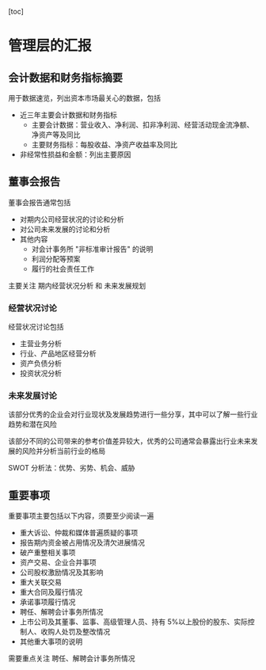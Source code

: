 [toc]

# 管理层的汇报

## 会计数据和财务指标摘要

用于数据速览，列出资本市场最关心的数据，包括

- 近三年主要会计数据和财务指标
  - 主要会计数据：营业收入、净利润、扣非净利润、经营活动现金流净额、净资产等及同比
  - 主要财务指标：每股收益、净资产收益率及同比
- 非经常性损益和金额：列出主要原因

## 董事会报告

董事会报告通常包括

- 对期内公司经营状况的讨论和分析
- 对公司未来发展的讨论和分析
- 其他内容
  - 对会计事务所 "非标准审计报告" 的说明
  - 利润分配等预案
  - 履行的社会责任工作

主要关注 期内经营状况分析 和 未来发展规划

### 经营状况讨论

经营状况讨论包括

- 主营业务分析
- 行业、产品地区经营分析
- 资产负债分析
- 投资状况分析

### 未来发展讨论

该部分优秀的企业会对行业现状及发展趋势进行一些分享，其中可以了解一些行业趋势和潜在风险

该部分不同的公司带来的参考价值差异较大，优秀的公司通常会暴露出行业未来发展的风险并分析当前行业的格局

SWOT 分析法：优势、劣势、机会、威胁

## 重要事项

重要事项主要包括以下内容，须要至少阅读一遍

- 重大诉讼、仲裁和媒体普遍质疑的事项
- 报告期内资金被占用情况及清欠进展情况
- 破产重整相关事项
- 资产交易、企业合并事项
- 公司股权激励情况及其影响
- 重大关联交易
- 重大合同及履行情况
- 承诺事项履行情况
- 聘任、解聘会计事务所情况
- 上市公司及其董事、监事、高级管理人员、持有 5%以上股份的股东、实际控制人、收购人处罚及整改情况
- 其他重大事项的说明

需要重点关注 聘任、解聘会计事务所情况
